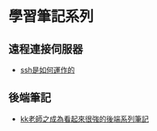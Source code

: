 # 學習筆記系列

## 遠程連接伺服器
- [ssh是如何運作的](https://gist.github.com/hsilan-sui/4ed468f968a05b5d27800f0fcfa6b78a)

## 後端筆記
- [kk老師之成為看起來很強的後端系列筆記](https://gist.github.com/hsilan-sui/60ed703333151be638c2991160a4db93)

